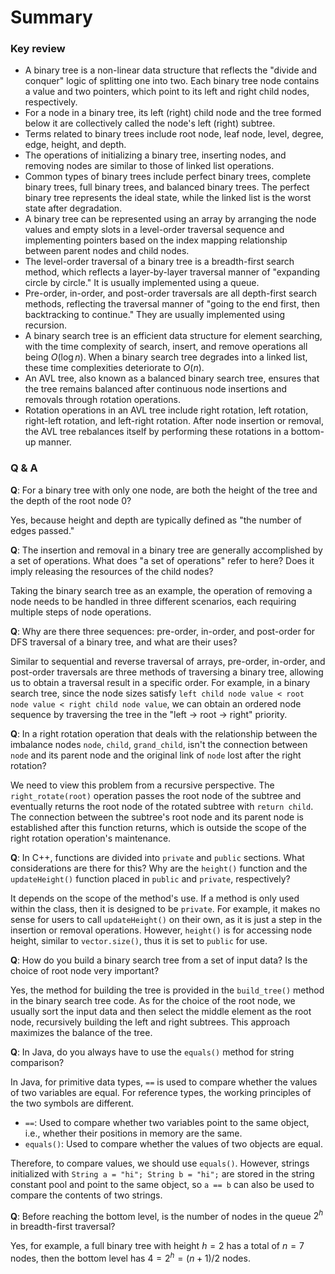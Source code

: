 # Summary

### Key review

- A binary tree is a non-linear data structure that reflects the "divide and conquer" logic of splitting one into two. Each binary tree node contains a value and two pointers, which point to its left and right child nodes, respectively.
- For a node in a binary tree, its left (right) child node and the tree formed below it are collectively called the node's left (right) subtree.
- Terms related to binary trees include root node, leaf node, level, degree, edge, height, and depth.
- The operations of initializing a binary tree, inserting nodes, and removing nodes are similar to those of linked list operations.
- Common types of binary trees include perfect binary trees, complete binary trees, full binary trees, and balanced binary trees. The perfect binary tree represents the ideal state, while the linked list is the worst state after degradation.
- A binary tree can be represented using an array by arranging the node values and empty slots in a level-order traversal sequence and implementing pointers based on the index mapping relationship between parent nodes and child nodes.
- The level-order traversal of a binary tree is a breadth-first search method, which reflects a layer-by-layer traversal manner of "expanding circle by circle." It is usually implemented using a queue.
- Pre-order, in-order, and post-order traversals are all depth-first search methods, reflecting the traversal manner of "going to the end first, then backtracking to continue." They are usually implemented using recursion.
- A binary search tree is an efficient data structure for element searching, with the time complexity of search, insert, and remove operations all being $O(\log n)$. When a binary search tree degrades into a linked list, these time complexities deteriorate to $O(n)$.
- An AVL tree, also known as a balanced binary search tree, ensures that the tree remains balanced after continuous node insertions and removals through rotation operations.
- Rotation operations in an AVL tree include right rotation, left rotation, right-left rotation, and left-right rotation. After node insertion or removal, the AVL tree rebalances itself by performing these rotations in a bottom-up manner.

### Q & A

**Q**: For a binary tree with only one node, are both the height of the tree and the depth of the root node $0$?

Yes, because height and depth are typically defined as "the number of edges passed."

**Q**: The insertion and removal in a binary tree are generally accomplished by a set of operations. What does "a set of operations" refer to here? Does it imply releasing the resources of the child nodes?

Taking the binary search tree as an example, the operation of removing a node needs to be handled in three different scenarios, each requiring multiple steps of node operations.

**Q**: Why are there three sequences: pre-order, in-order, and post-order for DFS traversal of a binary tree, and what are their uses?

Similar to sequential and reverse traversal of arrays, pre-order, in-order, and post-order traversals are three methods of traversing a binary tree, allowing us to obtain a traversal result in a specific order. For example, in a binary search tree, since the node sizes satisfy `left child node value < root node value < right child node value`, we can obtain an ordered node sequence by traversing the tree in the "left $\rightarrow$ root $\rightarrow$ right" priority.

**Q**: In a right rotation operation that deals with the relationship between the imbalance nodes `node`, `child`, `grand_child`, isn't the connection between `node` and its parent node and the original link of `node` lost after the right rotation?

We need to view this problem from a recursive perspective. The `right_rotate(root)` operation passes the root node of the subtree and eventually returns the root node of the rotated subtree with `return child`. The connection between the subtree's root node and its parent node is established after this function returns, which is outside the scope of the right rotation operation's maintenance.

**Q**: In C++, functions are divided into `private` and `public` sections. What considerations are there for this? Why are the `height()` function and the `updateHeight()` function placed in `public` and `private`, respectively?

It depends on the scope of the method's use. If a method is only used within the class, then it is designed to be `private`. For example, it makes no sense for users to call `updateHeight()` on their own, as it is just a step in the insertion or removal operations. However, `height()` is for accessing node height, similar to `vector.size()`, thus it is set to `public` for use.

**Q**: How do you build a binary search tree from a set of input data? Is the choice of root node very important?

Yes, the method for building the tree is provided in the `build_tree()` method in the binary search tree code. As for the choice of the root node, we usually sort the input data and then select the middle element as the root node, recursively building the left and right subtrees. This approach maximizes the balance of the tree.

**Q**: In Java, do you always have to use the `equals()` method for string comparison?

In Java, for primitive data types, `==` is used to compare whether the values of two variables are equal. For reference types, the working principles of the two symbols are different.

- `==`: Used to compare whether two variables point to the same object, i.e., whether their positions in memory are the same.
- `equals()`: Used to compare whether the values of two objects are equal.

Therefore, to compare values, we should use `equals()`. However, strings initialized with `String a = "hi"; String b = "hi";` are stored in the string constant pool and point to the same object, so `a == b` can also be used to compare the contents of two strings.

**Q**: Before reaching the bottom level, is the number of nodes in the queue $2^h$ in breadth-first traversal?

Yes, for example, a full binary tree with height $h = 2$ has a total of $n = 7$ nodes, then the bottom level has $4 = 2^h = (n + 1) / 2$ nodes.

